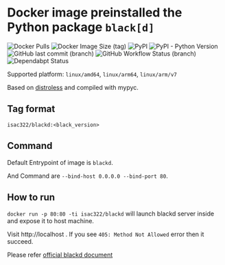 # Docker image preinstalled the Python package `black[d]`

![Docker Pulls](https://img.shields.io/docker/pulls/isac322/blackd?logo=docker&style=flat-square)
![Docker Image Size (tag)](https://img.shields.io/docker/image-size/isac322/blackd/latest?logo=docker&style=flat-square)
![PyPI](https://img.shields.io/pypi/v/black?label=black&logo=python&style=flat-square)
![PyPI - Python Version](https://img.shields.io/pypi/pyversions/black?logo=python&style=flat-square)
![GitHub last commit (branch)](https://img.shields.io/github/last-commit/isac322/docker_image_blackd/master?logo=github&style=flat-square)
![GitHub Workflow Status (branch)](https://img.shields.io/github/workflow/status/isac322/docker_image_blackd/ci/master?logo=github&style=flat-square)
![Dependabpt Status](https://flat.badgen.net/github/dependabot/isac322/docker_image_blackd?icon=github)

Supported platform: `linux/amd64`, `linux/arm64`, `linux/arm/v7`

Based on [distroless](https://github.com/GoogleContainerTools/distroless) and compiled with mypyc.

## Tag format

`isac322/blackd:<black_version>`

## Command

Default Entrypoint of image is `blackd`.

And Command are `--bind-host 0.0.0.0 --bind-port 80`.

## How to run

`docker run -p 80:80 -ti isac322/blackd` will launch blackd server inside and expose it to host machine.

Visit http://localhost . If you see `405: Method Not Allowed` error then it succeed.

Please refer [official blackd document](https://github.com/psf/black#blackd)
